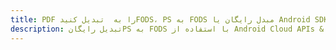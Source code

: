 ---title: PDF را به  تبدیل کنیدFODS، PS به FODS مبدل رایگان یا Android SDKdescription: تبدیل رایگانPS به FODS با استفاده از Android Cloud APIs & SDK همچنین اسناد PDF را در Cloud ایجاد، ویرایش و رندر کنید.---